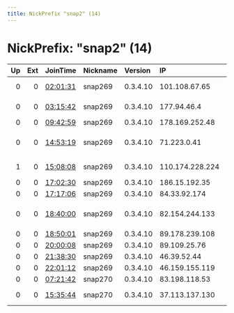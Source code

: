 ```yaml
---
title: NickPrefix "snap2" (14)
---
```


# NickPrefix: "snap2" (14)

|   Up |   Ext | JoinTime                                                                                            | Nickname   | Version   | IP              | AS                                       | CC   |   ORp |   Dirp | OS    | Contact   |   eFamMembers |
|-----:|------:|:----------------------------------------------------------------------------------------------------|:-----------|:----------|:----------------|:-----------------------------------------|:-----|------:|-------:|:------|:----------|--------------:|
|    0 |     0 | [02:01:31](https://metrics.torproject.org/rs.html#details/D76D0154687A740B6277D6750A69CDB847A3F0EF) | snap269    | 0.3.4.10  | 101.108.67.65   | TOT Public Company Limited               | th   | 41431 |      0 | Linux | None      |             1 |
|    0 |     0 | [03:15:42](https://metrics.torproject.org/rs.html#details/A7E9B2B1DF58318D4FD89F1D80B5B6BF5225AEC8) | snap269    | 0.3.4.10  | 177.94.46.4     | TELEFu00D4NICA BRASIL S.A                | br   | 34367 |      0 | Linux | None      |             1 |
|    0 |     0 | [09:42:59](https://metrics.torproject.org/rs.html#details/6A86B6FB4897C5446089E863CD2D0FF29DAB8B75) | snap269    | 0.3.4.10  | 178.169.252.48  | Bulsatcom EAD                            | bg   | 40993 |      0 | Linux | None      |             1 |
|    0 |     0 | [14:53:19](https://metrics.torproject.org/rs.html#details/5570D12A98132146B77483692A362F19E4584F49) | snap269    | 0.3.4.10  | 71.223.0.41     | CenturyLink Communications, LLC          | us   | 39313 |      0 | Linux | None      |             1 |
|    1 |     0 | [15:08:08](https://metrics.torproject.org/rs.html#details/A4A8D8B6EDB7825291D19F6F51F80B9B5519EBEA) | snap269    | 0.3.4.10  | 110.174.228.224 | TPG Telecom Limited                      | au   | 37765 |      0 | Linux | None      |             1 |
|    0 |     0 | [17:02:30](https://metrics.torproject.org/rs.html#details/FCED5FC3F093B4EA03F490B3FA0EB32526C9D71D) | snap269    | 0.3.4.10  | 186.15.192.35   | Cable Tica                               | cr   | 34621 |      0 | Linux | None      |             1 |
|    0 |     0 | [17:17:06](https://metrics.torproject.org/rs.html#details/275B7A7CA7DE5BE3A02993C8104CF012E719CAD9) | snap269    | 0.3.4.10  | 84.33.92.174    | EOLO S.p.A.                              | it   | 38943 |      0 | Linux | None      |             1 |
|    0 |     0 | [18:40:00](https://metrics.torproject.org/rs.html#details/86E3A051437105743E1A07086153F3F4AE1DCF4D) | snap269    | 0.3.4.10  | 82.154.244.133  | Servicos De Comunicacoes E Multimedia S. | pt   | 34055 |      0 | Linux | None      |             1 |
|    0 |     0 | [18:50:01](https://metrics.torproject.org/rs.html#details/631175466950FD50F51D883B852D5C74AB5E0657) | snap269    | 0.3.4.10  | 89.178.239.108  | PVimpelCom                               | ru   | 34527 |      0 | Linux | None      |             1 |
|    0 |     0 | [20:00:08](https://metrics.torproject.org/rs.html#details/A148439A20AC308FBC480D51243C67846083F125) | snap269    | 0.3.4.10  | 89.109.25.76    | Rostelecom                               | ru   | 39129 |      0 | Linux | None      |             1 |
|    0 |     0 | [21:38:30](https://metrics.torproject.org/rs.html#details/E667278B4FEF82560862B317F7AFC15D613B98CC) | snap269    | 0.3.4.10  | 46.39.52.44     | OJSC Comcor                              | ru   | 35595 |      0 | Linux | None      |             1 |
|    0 |     0 | [22:01:12](https://metrics.torproject.org/rs.html#details/428D80F92901AB8D6E0B24FC769FC4183291EB4F) | snap269    | 0.3.4.10  | 46.159.155.119  | Rostelecom                               | ru   | 40245 |      0 | Linux | None      |             1 |
|    0 |     0 | [07:21:42](https://metrics.torproject.org/rs.html#details/DC8732F2A9E2E07BF84A1CE18FEFDC737A74214D) | snap270    | 0.3.4.10  | 83.198.118.53   | Orange                                   | re   | 41478 |      0 | Linux | None      |             1 |
|    0 |     0 | [15:35:44](https://metrics.torproject.org/rs.html#details/A52EFE3FB5CA3BD3058FC91AE57E4215A366A979) | snap270    | 0.3.4.10  | 37.113.137.130  | JSC ER-Telecom Holding                   | ru   | 39675 |      0 | Linux | None      |             1 |
